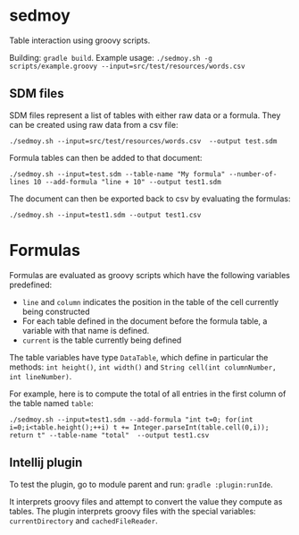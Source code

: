 # sedmoy

Table interaction using groovy scripts.

Building: `gradle build`.
Example usage: `./sedmoy.sh -g scripts/example.groovy --input=src/test/resources/words.csv`

## SDM files

SDM files represent a list of tables with either raw data or a formula. They can be created using
raw data from a csv file:

`./sedmoy.sh --input=src/test/resources/words.csv  --output test.sdm`

Formula tables can then be added to that document:

`./sedmoy.sh --input=test.sdm --table-name "My formula" --number-of-lines 10 --add-formula "line + 10" --output test1.sdm`

The document can then be exported back to csv by evaluating the formulas:

`./sedmoy.sh --input=test1.sdm --output test1.csv`

# Formulas

Formulas are evaluated as groovy scripts which have the following variables 
predefined:
  
  * `line` and `column` indicates the position in the table of the cell currently being constructed
  * For each table defined in the document before the formula table, a variable with that name is defined.
  * `current` is the table currently being defined

The table variables have type `DataTable`, which define in particular the methods: `int height()`,
`int width()` and `String cell(int columnNumber, int lineNumber)`.

For example, here is to compute the total of all entries in the first column of the table named `table`:

`./sedmoy.sh --input=test1.sdm --add-formula "int t=0; for(int i=0;i<table.height();++i) t += Integer.parseInt(table.cell(0,i)); return t" --table-name "total"  --output test1.csv`

## Intellij plugin

To test the plugin, go to module parent and run: `gradle :plugin:runIde`.

It interprets groovy files and attempt to convert the value they compute as 
tables.
The plugin interprets groovy files with the special variables:
`currentDirectory` and `cachedFileReader`.
